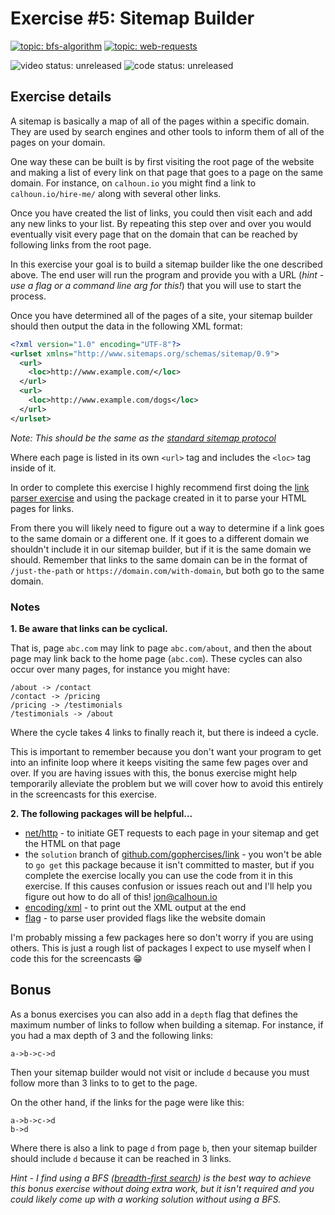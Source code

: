 # Exercise #5: Sitemap Builder

[![topic: bfs-algorithm](https://img.shields.io/badge/topic-bfs%20algorithm-green.svg?style=flat-square)](https://github.com/search?q=topic%3Abfs-algorithm+org%3Agophercises&type=Repositories)
[![topic: web-requests](https://img.shields.io/badge/topic-web%20requests-green.svg?style=flat-square)](https://github.com/search?q=topic%3Aweb-requests+org%3Agophercises&type=Repositories)

![video status: unreleased](https://img.shields.io/badge/video%20status-unreleased-red.svg?style=flat-square)
![code status: unreleased](https://img.shields.io/badge/code%20status-unreleased-red.svg?style=flat-square)

## Exercise details

A sitemap is basically a map of all of the pages within a specific domain. They are used by search engines and other tools to inform them of all of the pages on your domain.

One way these can be built is by first visiting the root page of the website and making a list of every link on that page that goes to a page on the same domain. For instance, on `calhoun.io` you might find a link to `calhoun.io/hire-me/` along with several other links.

Once you have created the list of links, you could then visit each and add any new links to your list. By repeating this step over and over you would eventually visit every page that on the domain that can be reached by following links from the root page.

In this exercise your goal is to build a sitemap builder like the one described above. The end user will run the program and provide you with a URL (*hint - use a flag or a command line arg for this!*) that you will use to start the process.

Once you have determined all of the pages of a site, your sitemap builder should then output the data in the following XML format:

```xml
<?xml version="1.0" encoding="UTF-8"?>
<urlset xmlns="http://www.sitemaps.org/schemas/sitemap/0.9">
  <url>
    <loc>http://www.example.com/</loc>
  </url>
  <url>
    <loc>http://www.example.com/dogs</loc>
  </url>
</urlset>
```

*Note: This should be the same as the [standard sitemap protocol](https://www.sitemaps.org/index.html)*

Where each page is listed in its own `<url>` tag and includes the `<loc>` tag inside of it.

In order to complete this exercise I highly recommend first doing the [link parser exercise](https://github.com/gophercises/link) and using the package created in it to parse your HTML pages for links.

From there you will likely need to figure out a way to determine if a link goes to the same domain or a different one. If it goes to a different domain we shouldn't include it in our sitemap builder, but if it is the same domain we should. Remember that links to the same domain can be in the format of `/just-the-path` or `https://domain.com/with-domain`, but both go to the same domain.

### Notes

**1. Be aware that links can be cyclical.**

That is, page `abc.com` may link to page `abc.com/about`, and then the about page may link back to the home page (`abc.com`). These cycles can also occur over many pages, for instance you might have:

```
/about -> /contact
/contact -> /pricing
/pricing -> /testimonials
/testimonials -> /about
```

Where the cycle takes 4 links to finally reach it, but there is indeed a cycle.

This is important to remember because you don't want your program to get into an infinite loop where it keeps visiting the same few pages over and over. If you are having issues with this, the bonus exercise might help temporarily alleviate the problem but we will cover how to avoid this entirely in the screencasts for this exercise.


**2. The following packages will be helpful...**

- [net/http](https://golang.org/pkg/net/http/) - to initiate GET requests to each page in your sitemap and get the HTML on that page
- the `solution` branch of [github.com/gophercises/link](https://github.com/gophercises/link) - you won't be able to `go get` this package because it isn't committed to master, but if you complete the exercise locally you can use the code from it in this exercise. If this causes confusion or issues reach out and I'll help you figure out how to do all of this! <jon@calhoun.io>
- [encoding/xml](https://golang.org/pkg/encoding/xml/) - to print out the XML output at the end
- [flag](https://golang.org/pkg/flag/) - to parse user provided flags like the website domain

I'm probably missing a few packages here so don't worry if you are using others. This is just a rough list of packages I expect to use myself  when I code this for the screencasts 😁

## Bonus

As a bonus exercises you can also add in a `depth` flag that defines the maximum number of links to follow when building a sitemap. For instance, if you had a max depth of 3 and the following links:

```
a->b->c->d
```

Then your sitemap builder would not visit or include `d` because you must follow more than 3 links to to get to the page.

On the other hand, if the links for the page were like this:

```
a->b->c->d
b->d
```

Where there is also a link to page `d` from page `b`, then your sitemap builder should include `d` because it can be reached in 3 links.

*Hint - I find using a BFS ([breadth-first search](https://en.wikipedia.org/wiki/Breadth-first_search)) is the best way to achieve this bonus exercise without doing extra work, but it isn't required and you could likely come up with a working solution without using a BFS.*